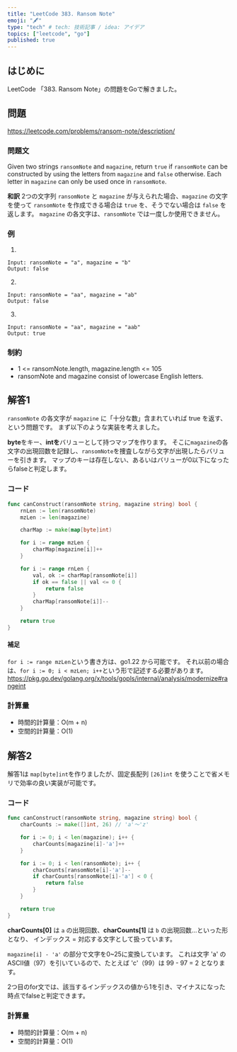 ```yaml
---
title: "LeetCode 383. Ransom Note"
emoji: "🖋"
type: "tech" # tech: 技術記事 / idea: アイデア
topics: ["leetcode", "go"]
published: true
---
```

## はじめに
LeetCode 「383. Ransom Note」の問題をGoで解きました。

## 問題
https://leetcode.com/problems/ransom-note/description/

### 問題文
Given two strings `ransomNote` and `magazine`, return `true` if `ransomNote` can be constructed by using the letters from `magazine` and `false` otherwise.
Each letter in `magazine` can only be used once in `ransomNote`.

**和訳**
2つの文字列 `ransomNote` と `magazine` が与えられた場合、`magazine` の文字を使って `ransomNote` を作成できる場合は `true` を、そうでない場合は `false` を返します。
 `magazine` の各文字は、`ransomNote` では一度しか使用できません。

### 例
1.
```
Input: ransomNote = "a", magazine = "b"
Output: false
```

2.
```
Input: ransomNote = "aa", magazine = "ab"
Output: false
```

3.
```
Input: ransomNote = "aa", magazine = "aab"
Output: true
```

### 制約
- 1 <= ransomNote.length, magazine.length <= 105
- ransomNote and magazine consist of lowercase English letters.

## 解答1
`ransomNote` の各文字が `magazine` に「十分な数」含まれていれば true を返す、という問題です。
まず以下のような実装を考えました。

**byte**をキー、**intを**バリューとして持つマップを作ります。
そこに`magazine`の各文字の出現回数を記録し、`ransomNote`を捜査しながら文字が出現したらバリューを引きます。
マップのキーは存在しない、あるいはバリューが0以下になったらfalseと判定します。

### コード
```go
func canConstruct(ransomNote string, magazine string) bool {
	rnLen := len(ransomNote)
	mzLen := len(magazine)

	charMap := make(map[byte]int)

	for i := range mzLen {
		charMap[magazine[i]]++
	}

	for i := range rnLen {
		val, ok := charMap[ransomNote[i]]
		if ok == false || val <= 0 {
			return false
		}
		charMap[ransomNote[i]]--
	}

	return true
}
```

#### 補足
`for i := range mzLen`という書き方は、go1.22 から可能です。
それ以前の場合は、`for i := 0; i < mzLen; i++`という形で記述する必要があります。
https://pkg.go.dev/golang.org/x/tools/gopls/internal/analysis/modernize#rangeint

### 計算量
- 時間的計算量：O(m + n)
- 空間的計算量：O(1)

## 解答2
解答1は `map[byte]int`を作りましたが、固定長配列 `[26]int` を使うことで省メモリで効率の良い実装が可能です。

### コード
```go
func canConstruct(ransomNote string, magazine string) bool {
	charCounts := make([]int, 26) // 'a'〜'z'

	for i := 0; i < len(magazine); i++ {
		charCounts[magazine[i]-'a']++
	}

	for i := 0; i < len(ransomNote); i++ {
		charCounts[ransomNote[i]-'a']--
		if charCounts[ransomNote[i]-'a'] < 0 {
			return false
		}
	}

	return true
}
```

**charCounts[0]** は `a` の出現回数、**charCounts[1]** は `b` の出現回数...といった形となり、
インデックス = 対応する文字として扱っています。

`magazine[i] - 'a'` の部分で文字を0~25に変換しています。
これは文字 'a' のASCII値（97）を引いているので、たとえば 'c'（99）は 99 - 97 = 2 となります。

2つ目のfor文では、該当するインデックスの値から1を引き、マイナスになった時点でfalseと判定できます。

### 計算量
- 時間的計算量：O(m + n)
- 空間的計算量：O(1)